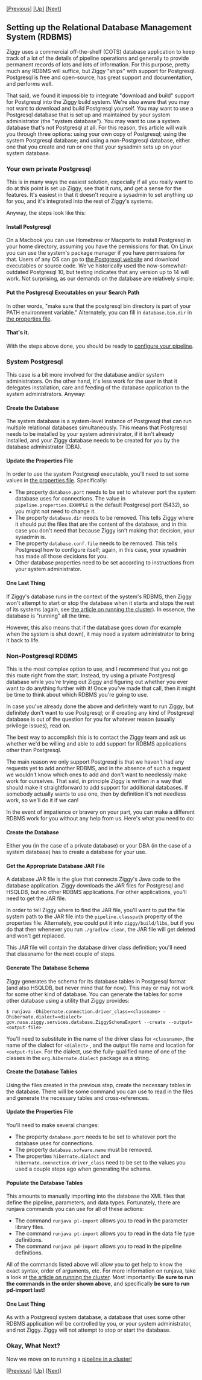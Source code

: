 [[Previous]](building-pipeline.md)
[[Up]](user-manual.md)
[[Next]](running-pipeline.md)

## Setting up the Relational Database Management System (RDBMS)

Ziggy uses a commercial off-the-shelf (COTS) database application to keep track of a lot of the details of pipeline operations and generally to provide permanent records of lots and lots of information. For this purpose, pretty much any RDBMS will suffice, but Ziggy "ships" with support for Postgresql. Postgresql is free and open-source, has great support and documentation, and performs well.

That said, we found it impossible to integrate "download and build" support for Postgresql into the Ziggy build system. We're also aware that you may not want to download and build Postgresql yourself. You may want to use a Postgresql database that is set up and maintained by your system administrator (the "system database"). You may want to use a system database that's not Postgresql at all. For this reason, this article will walk you through three options: using your own copy of Postgresql; using the system Postgresql database; and using a non-Postgresql database, either one that you create and run or one that your sysadmin sets up on your system database.

### Your own private Postgresql

This is in many ways the easiest solution, especially if all you really want to do at this point is set up Ziggy, see that it runs, and get a sense for the features. It's easiest in that it doesn't require a sysadmin to set anything up for you, and it's integrated into the rest of Ziggy's systems.

Anyway, the steps look like this:

#### Install Postgresql

On a Macbook you can use Homebrew or Macports to install Postgresql in your home directory, assuming you have the permissions for that. On Linux you can use the system's package manager if you have permissions for that. Users of any OS can go to [the Postgresql website](https://www.postgresql.org/download/) and download executables or source code. We've historically used the now-somewhat-outdated Postgresql 10, but testing indicates that any version up to 14 will work. Not surprising, as our demands on the database are relatively simple.

#### Put the Postgresql Executables on your Search Path

In other words, "make sure that the postgresql bin directory is part of your PATH environment variable." Alternately, you can fill in `database.bin.dir` in [the properties file](properties.md).

#### That's it.

With the steps above done, you should be ready to [configure your pipeline](configuring-pipeline.md).

### System Postgresql

This case is a bit more involved for the database and/or system administrators. On the other hand, it's less work for the user in that it delegates installation, care and feeding of the database application to the system administrators. Anyway:

#### Create the Database

The system database is a system-level instance of Postgresql that can run multiple relational databases simultaneously. This means that Postgresql needs to be installed by your system administrator, if it isn't already installed, and your Ziggy database needs to be created for you by the database administrator (DBA).

#### Update the Properties File

In order to use the system Postgresql executable, you'll need to set some values in [the properties file](properties.md). Specifically:

- The property `database.port` needs to be set to whatever port the system database uses for connections. The value in `pipeline.properties.EXAMPLE` is the default Postgresql port (5432), so you might not need to change it.
- The property `database.dir` needs to be removed. This tells Ziggy where it should put the files that are the content of the database, and in this case you don't need that because Ziggy isn't making that decision, your sysadmin is.
- The property `database.conf.file` needs to be removed. This tells Postgresql how to configure itself; again, in this case, your sysadmin has made all those decisions for you.
- Other database properties need to be set according to instructions from your system administrator.

#### One Last Thing

If Ziggy's database runs in the context of the system's RDBMS, then Ziggy won't attempt to start or stop the database when it starts and stops the rest of its systems (again, see [the article on running the cluster](running-pipeline.md)). In essence, the database is "running" all the time.

However, this also means that if the database goes down (for example when the system is shut down), it may need a system administrator to bring it back to life.

### Non-Postgresql RDBMS

This is the most complex option to use, and I recommend that you not go this route right from the start. Instead, try using a private Postgresql database while you're trying out Ziggy and figuring out whether you ever want to do anything further with it! Once you've made that call, then it might be time to think about which RDBMS you're going to use.

In case you've already done the above and definitely want to run Ziggy, but definitely don't want to use Postgresql; or if creating any kind of Postgresql database is out of the question for you for whatever reason (usually privilege issues), read on.

The best way to accomplish this is to contact the Ziggy team and ask us whether we'd be willing and able to add support for RDBMS applications other than Postgresql.

The main reason we only support Postgresql is that we haven't had any requests yet to add another RDBMS, and in the absence of such a request we wouldn't know which ones to add and don't want to needlessly make work for ourselves. That said, in principle Ziggy is written in a way that should make it straightforward to add support for additional databases. If somebody actually wants to use one, then by definition it's not needless work, so we'll do it if we can!

In the event of impatience or bravery on your part, you can make a different RDBMS work for you without any help from us. Here's what you need to do:

#### Create the Database

Either you (in the case of a private database) or your DBA (in the case of a system database) has to create a database for your use.

#### Get the Appropriate Database JAR File

A database JAR file is the glue that connects Ziggy's Java code to the database application. Ziggy downloads the JAR files for Postgresql and HSQLDB, but no other RDBMS applications. For other applications, you'll need to get the JAR file.

In order to tell Ziggy where to find the JAR file, you'll want to put the file system path to the JAR file into the `pipeline.classpath` property of the properties file. Alternately, you could put it into `ziggy/build/libs`, but if you do that then whenever you run `./gradlew clean`, the JAR file will get deleted and won't get replaced.

This JAR file will contain the database driver class definition; you'll need that classname for the next couple of steps.

#### Generate The Database Schema

Ziggy generates the schema for its database tables in Postgresql format (and also HSQLDB, but never mind that for now). This may or may not work for some other kind of database. You can generate the tables for some other database using a utility that Ziggy provides:

```console
$ runjava -Dhibernate.connection.driver_class=<classname> -Dhibernate.dialect=<dialect> gov.nasa.ziggy.services.database.ZiggySchemaExport --create --output=<output-file>
```

You'll need to substitute in the name of the driver class for `<classname>`, the name of the dialect for `<dialect>` , and the output file name and location for `<output-file>`. For the dialect, use the fully-qualified name of one of the classes in the `org.hibernate.dialect` package as a string.

#### Create the Database Tables

Using the files created in the previous step, create the necessary tables in the database. There will be some command you can use to read in the files and generate the necessary tables and cross-references.

#### Update the Properties File

You'll need to make several changes:

- The property `database.port` needs to be set to whatever port the database uses for connections.
- The property `database.sofware.name` must be removed.
- The properties `hibernate.dialect` and `hibernate.connection.driver_class` need to be set to the values you used a couple steps ago when generating the schema.

#### Populate the Database Tables

This amounts to manually importing into the database the XML files that define the pipeline, parameters, and data types. Fortunately, there are runjava commands you can use for all of these actions:

- The command `runjava pl-import` allows you to read in the parameter library files.
- The command `runjava pt-import` allows you to read in the data file type definitions.
- The command `runjava pd-import` allows you to read in the pipeline definitions.

All of the commands listed above will allow you to get help to know the exact syntax, order of arguments, etc. For more information on runjava, take a look at [the article on running the cluster](running-pipeline.md). Most importantly: **Be sure to run the commands in the order shown above**, and specifically **be sure to run pd-import last!**

#### One Last Thing

As with a Postgresql system database, a database that uses some other RDBMS application will be controlled by you, or your system administrator, and not Ziggy. Ziggy will not attempt to stop or start the database.

### Okay, What Next?

Now we move on to running a [pipeline in a cluster!](running-pipeline.md)

[[Previous]](building-pipeline.md)
[[Up]](user-manual.md)
[[Next]](running-pipeline.md)
